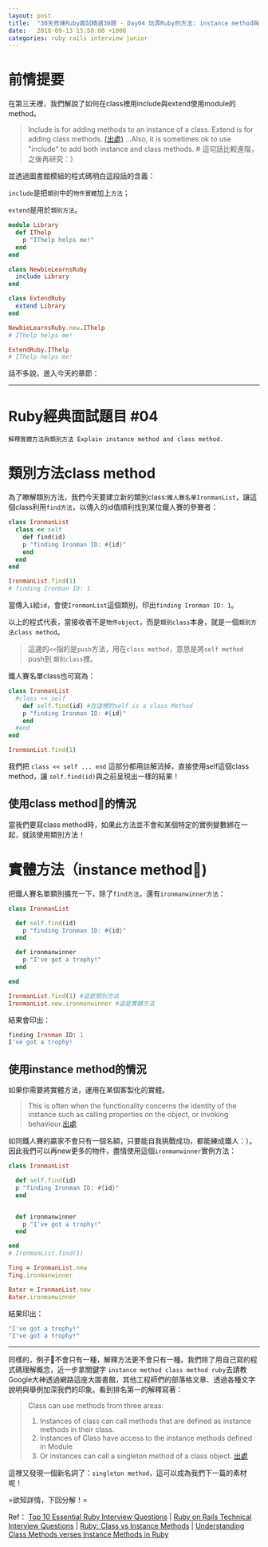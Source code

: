 ```yaml
---
layout: post
title:  "30天修煉Ruby面試精選30題 - Day04 玩弄Ruby的方法: instance method與class method"
date:   2018-09-13 15:50:00 +1000
categories: ruby rails interview junior
---
```


# 前情提要

在第三天裡，我們解說了如何在class裡用include與extend使用module的method。

> Include is for adding methods to an instance of a class.
> Extend is for adding class methods. [(出處)](http://www.railstips.org/blog/archives/2009/05/15/include-vs-extend-in-ruby/)
> ...Also, it is sometimes ok to use "include" to add both instance and class methods. # 這句話比較進階，之後再研究：）

並透過圖書館模組的程式碼明白這段話的含義：

`include`是把`類別`中的`物件實體`加上`方法`；

`extend`是用於`類別方法`。

```ruby
module Library
  def IThelp
    p "IThelp helps me!"
  end
end

class NewbieLearnsRuby
  include Library
end

class ExtendRuby
  extend Library
end

NewbieLearnsRuby.new.IThelp
# IThelp helps me!

ExtendRuby.IThelp
# IThelp helps me!
```

話不多說，進入今天的章節：

---

# Ruby經典面試題目 #04

`解釋實體方法與類別方法 Explain instance method and class method.`

# 類別方法class method

為了瞭解類別方法，我們今天要建立新的類別class:`鐵人賽名單IronmanList`，讓這個class利用`find方法`，以傳入的id值順利找到某位鐵人賽的參賽者：

```ruby
class IronmanList
  class << self
    def find(id)
    p "finding Ironman ID: #{id}"
    end
  end
end

IronmanList.find(1)
# finding Ironman ID: 1
```

當傳入`1`給`id`，會使`IronmanList`這個類別，印出`finding Ironman ID: 1`。

以上的程式代表，當接收者不是`物件object`，而是`類別class`本身，就是一個`類別方法class method`。

> 這邊的`<<`指的是`push`方法，用在`class method`，意思是將`self method` push到 `類別class`裡。

鐵人賽名單class也可寫為：

```ruby
class IronmanList
  #class << self
    def self.find(id) #在這裡的self is a class Method
    p "finding Ironman ID: #{id}"
    end
  #end
end

IronmanList.find(1)
```

我們把 `class << self ... end` 這部分都用註解消掉，直接使用self這個class method，讓 `self.find(id)`與之前呈現出一樣的結果！

## 使用class method的情況

當我們要寫class method時，如果此方法並不會和某個特定的實例變數綁在一起，就該使用類別方法！

# 實體方法（instance method)

把鐵人賽名單類別擴充一下，除了`find方法`，還有`ironmanwinner方法`：

```ruby
class IronmanList

  def self.find(id)
    p "finding Ironman ID: #{id}"
  end

  def ironmanwinner
    p "I've got a trophy!"
  end

end

IronmanList.find(1) #這是類別方法
IronmanList.new.ironmanwinner #這是實體方法
```

結果會印出：

```ruby
finding Ironman ID: 1
I've got a trophy!
```

## 使用instance method的情況

如果你需要將實體方法，運用在某個客製化的實體。

>This is often when the functionality concerns the identity of the instance such as calling properties on the object, or invoking behaviour.[出處](https://www.culttt.com/2015/06/10/understanding-class-methods-verses-instance-methods-in-ruby/)

如同鐵人賽的贏家不會只有一個名額，只要能自我挑戰成功，都能練成鐵人：）。
因此我們可以再new更多的物件，盡情使用這個`ironmanwinner`實例方法：

```ruby
class IronmanList

  def self.find(id)
  p "finding Ironman ID: #{id}"
  end


  def ironmanwinner
    p "I've got a trophy!"
  end

end
# IronmanList.find(1)

Ting = IronmanList.new
Ting.ironmanwinner

Bater = IronmanList.new
Bater.ironmanwinner
```

結果印出：

```ruby
"I've got a trophy!"
"I've got a trophy!"
```

---

同樣的，例子🌰不會只有一種，解釋方法更不會只有一種。我們除了用自己寫的程式碼理解概念，近一步拿關鍵字 `instance method class method ruby`去請教Google大神透過網路這座大圖書館，其他工程師們的部落格文章、透過各種文字說明與舉例加深我們的印象。看到排名第一的解釋寫著：

> Class can use methods from three areas:
> 1) Instances of class can call methods that are defined as instance methods in their class.
> 2) Instances of Class have access to the instance methods defined in Module
> 3) Or instances can call a singleton method of a class object. [出處](https://medium.com/@lauren.kroner/ruby-class-vs-instance-methods-a5182ce7de49)

這裡又發現一個新名詞了：`singleton method`，這可以成為我們下一篇的素材呢！

=欲知詳情，下回分解！=

Ref：
[Top 10 Essential Ruby Interview Questions](https://blog.bater.gq/ruby/2018/02/02/top-10-essential-ruby-interview-questions.html) |
[Ruby on Rails Technical Interview Questions](https://github.com/timurcatakli/ruby-on-rails-interview-questions-answers) |
[Ruby: Class vs Instance Methods](https://medium.com/@lauren.kroner/ruby-class-vs-instance-methods-a5182ce7de49) |
[Understanding Class Methods verses Instance Methods in Ruby](https://www.culttt.com/2015/06/10/understanding-class-methods-verses-instance-methods-in-ruby/)